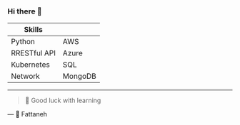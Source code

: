 ### Hi there 👋

<!--
**Fattaneh2016/Fattaneh2016** is a ✨ _special_ ✨ repository because its `README.md` (this file) appears on your GitHub profile.

Here are some ideas to get you started:

- 🔭 I’m currently working on ...
- 🌱 I’m currently learning ...
- 👯 I’m looking to collaborate on ...
- 🤔 I’m looking for help with ...
- 💬 Ask me about ...
- 📫 How to reach me: ...
- 😄 Pronouns: ...
- ⚡ Fun fact: ...


<picture>
  <source media="(prefers-color-scheme: dark)" srcset="https://user-images.githubusercontent.com/25423296/163456776-7f95b81a-f1ed-45f7-b7ab-8fa810d529fa.png">
  <source media="(prefers-color-scheme: light)" srcset="https://user-images.githubusercontent.com/25423296/163456779-a8556205-d0a5-45e2-ac17-42d089e3c3f8.png">
  <img alt="Shows an illustrated sun in light mode and a moon with stars in dark mode." src="https://user-images.githubusercontent.com/25423296/163456779-a8556205-d0a5-45e2-ac17-42d089e3c3f8.png">
</picture>
-->



| Skills        |           |
| ------------- | ------------- |
| Python        |    AWS          |
| RRESTful API           |    Azure          |
| Kubernetes    |    SQL          |
| Network           |    MongoDB          |

---
> 🌱 Good luck with learning

— 🔭 Fattaneh

 <!--[My Heading](#my-heading)

 ```ruby
require 'redcarpet'
markdown = Redcarpet.new("Hello World!")
puts markdown.to_html
```



